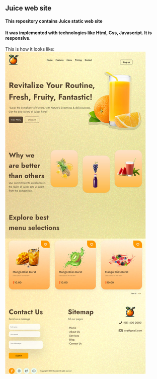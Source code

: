 ## Juice web site
#### This repository contains Juice static web site
#### It was implemented with technologies like Html, Css, Javascript. It is responsive.

This is how it looks like:
![Juice web site](/juice/images/photo_2024-02-25_19-48-04.jpg)


